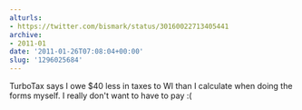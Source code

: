 ```yaml
---
alturls:
- https://twitter.com/bismark/status/30160022713405441
archive:
- 2011-01
date: '2011-01-26T07:08:04+00:00'
slug: '1296025684'
---
```


TurboTax says I owe $40 less in taxes to WI than I calculate when doing the forms myself.  I really don't want to have to pay :(

